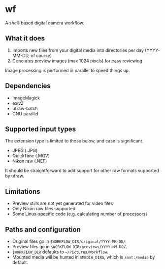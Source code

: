 # wf

A shell-based digital camera workflow.

## What it does

1. Imports new files from your digital media into directories per day
   (YYYY-MM-DD, of course)
2. Generates preview images (max 1024 pixels) for easy reviewing

Image processing is performed in parallel to speed things up.

## Dependencies

* ImageMagick
* exiv2
* ufraw-batch
* GNU parallel

## Supported input types

The extension type is limited to those below, and case is significant.

* JPEG (.JPG)
* QuickTime (.MOV)
* Nikon raw (.NEF)

It should be straightforward to add support for other raw formats supported by
ufraw.

## Limitations

* Preview stills are not yet generated for video files
* Only Nikon raw files supported
* Some Linux-specific code (e.g. calculating number of processors)

## Paths and configuration

* Original files go in `$WORKFLOW_DIR/original/YYYY-MM-DD/`.
* Preview files go in `$WORKFLOW_DIR/previews/YYYY-MM-DD/`.
* `$WORKFLOW_DIR` defaults to `~/Pictures/Workflow`.
* Mounted media will be hunted in `$MEDIA_DIRS`, which is `/mnt:/media` by
  default.
